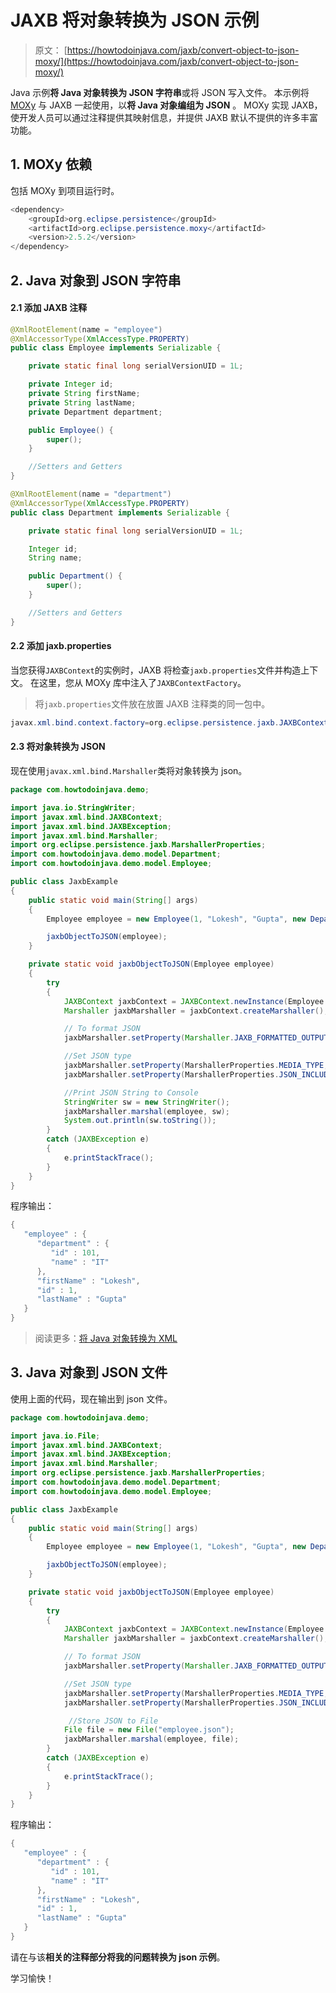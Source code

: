 # JAXB 将对象转换为 JSON 示例

> 原文： [https://howtodoinjava.com/jaxb/convert-object-to-json-moxy/](https://howtodoinjava.com/jaxb/convert-object-to-json-moxy/)

Java 示例**将 Java 对象转换为 JSON 字符串**或将 JSON 写入文件。 本示例将 [MOXy](https://wiki.eclipse.org/EclipseLink/Examples/MOXy) 与 JAXB 一起使用，以**将 Java 对象编组为 JSON** 。 MOXy 实现 JAXB，使开发人员可以通过注释提供其映射信息，并提供 JAXB 默认不提供的许多丰富功能。

## 1\. MOXy 依赖

包括 MOXy 到项目运行时。

```java
<dependency>
	<groupId>org.eclipse.persistence</groupId>
	<artifactId>org.eclipse.persistence.moxy</artifactId>
	<version>2.5.2</version>
</dependency>

```

## 2\. Java 对象到 JSON 字符串

#### 2.1 添加 JAXB 注释

```java
@XmlRootElement(name = "employee")
@XmlAccessorType(XmlAccessType.PROPERTY)
public class Employee implements Serializable {

	private static final long serialVersionUID = 1L;

	private Integer id;
	private String firstName;
	private String lastName;
	private Department department;

	public Employee() {
		super();
	}

	//Setters and Getters
}

```

```java
@XmlRootElement(name = "department")
@XmlAccessorType(XmlAccessType.PROPERTY)
public class Department implements Serializable {

	private static final long serialVersionUID = 1L;

	Integer id;
	String name;

	public Department() {
		super();
	}

	//Setters and Getters
}

```

#### 2.2 添加 jaxb.properties

当您获得`JAXBContext`的实例时，JAXB 将检查`jaxb.properties`文件并构造上下文。 在这里，您从 MOXy 库中注入了`JAXBContextFactory`。

> 将`jaxb.properties`文件放在放置 JAXB 注释类的同一包中。

```java
javax.xml.bind.context.factory=org.eclipse.persistence.jaxb.JAXBContextFactory

```

#### 2.3 将对象转换为 JSON

现在使用`javax.xml.bind.Marshaller`类将对象转换为 json。

```java
package com.howtodoinjava.demo;

import java.io.StringWriter;
import javax.xml.bind.JAXBContext;
import javax.xml.bind.JAXBException;
import javax.xml.bind.Marshaller;
import org.eclipse.persistence.jaxb.MarshallerProperties;
import com.howtodoinjava.demo.model.Department;
import com.howtodoinjava.demo.model.Employee;

public class JaxbExample 
{
	public static void main(String[] args) 
	{
		Employee employee = new Employee(1, "Lokesh", "Gupta", new Department(101, "IT"));

		jaxbObjectToJSON(employee);
	}

	private static void jaxbObjectToJSON(Employee employee) 
	{
	    try 
	    {
	        JAXBContext jaxbContext = JAXBContext.newInstance(Employee.class);
	        Marshaller jaxbMarshaller = jaxbContext.createMarshaller();

	        // To format JSON
	        jaxbMarshaller.setProperty(Marshaller.JAXB_FORMATTED_OUTPUT, Boolean.TRUE); 

	        //Set JSON type
	        jaxbMarshaller.setProperty(MarshallerProperties.MEDIA_TYPE, "application/json");
	        jaxbMarshaller.setProperty(MarshallerProperties.JSON_INCLUDE_ROOT, true);

	        //Print JSON String to Console
	        StringWriter sw = new StringWriter();
	        jaxbMarshaller.marshal(employee, sw);
	        System.out.println(sw.toString());
	    } 
	    catch (JAXBException e) 
	    {
	        e.printStackTrace();
	    }
	}
}

```

程序输出：

```java
{
   "employee" : {
      "department" : {
         "id" : 101,
         "name" : "IT"
      },
      "firstName" : "Lokesh",
      "id" : 1,
      "lastName" : "Gupta"
   }
}

```

> 阅读更多：[将 Java 对象转换为 XML](https://howtodoinjava.com/jaxb/write-object-to-xml/)

## 3\. Java 对象到 JSON 文件

使用上面的代码，现在输出到 json 文件。

```java
package com.howtodoinjava.demo;

import java.io.File;
import javax.xml.bind.JAXBContext;
import javax.xml.bind.JAXBException;
import javax.xml.bind.Marshaller;
import org.eclipse.persistence.jaxb.MarshallerProperties;
import com.howtodoinjava.demo.model.Department;
import com.howtodoinjava.demo.model.Employee;

public class JaxbExample 
{
	public static void main(String[] args) 
	{
		Employee employee = new Employee(1, "Lokesh", "Gupta", new Department(101, "IT"));

		jaxbObjectToJSON(employee);
	}

	private static void jaxbObjectToJSON(Employee employee) 
	{
	    try 
	    {
	        JAXBContext jaxbContext = JAXBContext.newInstance(Employee.class);
	        Marshaller jaxbMarshaller = jaxbContext.createMarshaller();

	        // To format JSON
	        jaxbMarshaller.setProperty(Marshaller.JAXB_FORMATTED_OUTPUT, Boolean.TRUE); 

	        //Set JSON type
	        jaxbMarshaller.setProperty(MarshallerProperties.MEDIA_TYPE, "application/json");
	        jaxbMarshaller.setProperty(MarshallerProperties.JSON_INCLUDE_ROOT, true);

	         //Store JSON to File
	        File file = new File("employee.json");
	        jaxbMarshaller.marshal(employee, file);
	    } 
	    catch (JAXBException e) 
	    {
	        e.printStackTrace();
	    }
	}
}

```

程序输出：

```java
{
   "employee" : {
      "department" : {
         "id" : 101,
         "name" : "IT"
      },
      "firstName" : "Lokesh",
      "id" : 1,
      "lastName" : "Gupta"
   }
}

```

请在与该**相关的注释部分将我的问题转换为 json 示例**。

学习愉快！